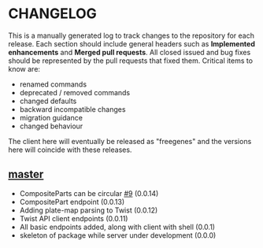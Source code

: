 # CHANGELOG

This is a manually generated log to track changes to the repository for each release. 
Each section should include general headers such as **Implemented enhancements** 
and **Merged pull requests**. All closed issued and bug fixes should be 
represented by the pull requests that fixed them.
Critical items to know are:

 - renamed commands
 - deprecated / removed commands
 - changed defaults
 - backward incompatible changes
 - migration guidance
 - changed behaviour 

The client here will eventually be released as "freegenes" 
and the versions here will coincide with these releases.

## [master](https://github.com/vsoch/freegenes-python/tree/master)
 - CompositeParts can be circular [#9](https://github.com/vsoch/freegenes-python/issues/9) (0.0.14)
 - CompositePart endpoint (0.0.13)
 - Adding plate-map parsing to Twist (0.0.12)
 - Twist API client endpoints (0.0.11)
 - All basic endpoints added, along with client with shell (0.0.1)
 - skeleton of package while server under development (0.0.0)
